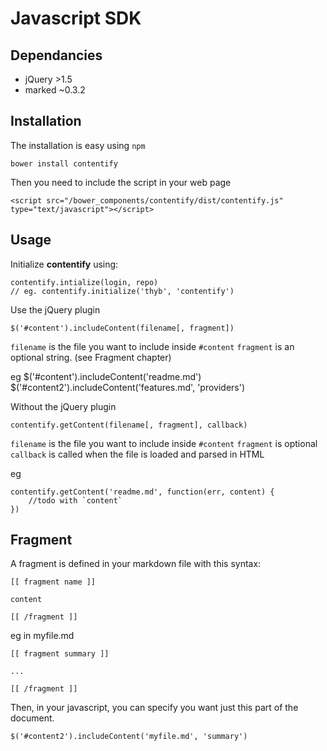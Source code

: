 Javascript SDK
==============

Dependancies
------------

* jQuery >1.5
* marked ~0.3.2

Installation
------------

The installation is easy using `npm`

`bower install contentify`

Then you need to include the script in your web page

`<script src="/bower_components/contentify/dist/contentify.js" type="text/javascript"></script>`

Usage
-----

Initialize **contentify** using:

    contentify.intialize(login, repo)
    // eg. contentify.initialize('thyb', 'contentify')

Use the jQuery plugin

    $('#content').includeContent(filename[, fragment])
    
`filename` is the file you want to include inside `#content`
`fragment` is an optional string. (see Fragment chapter)

eg
    $('#content').includeContent('readme.md')
    $('#content2').includeContent('features.md', 'providers')

Without the jQuery plugin

    contentify.getContent(filename[, fragment], callback)

`filename` is the file you want to include inside `#content`
`fragment` is optional
`callback` is called when the file is loaded and parsed in HTML

eg

    contentify.getContent('readme.md', function(err, content) {
        //todo with `content`
    })

Fragment
--------

A fragment is defined in your markdown file with this syntax:

    [[ fragment name ]]
     
    content
     
    [[ /fragment ]]
    
eg in myfile.md

    [[ fragment summary ]]
     
    ...
     
    [[ /fragment ]]

Then, in your javascript, you can specify you want just this part of the document.

    $('#content2').includeContent('myfile.md', 'summary')